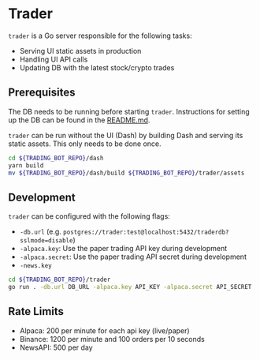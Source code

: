 # Trader

`trader` is a Go server responsible for the following tasks:

- Serving UI static assets in production
- Handling UI API calls
- Updating DB with the latest stock/crypto trades

## Prerequisites

The DB needs to be running before starting `trader`. Instructions for setting up
the DB can be found in the [README.md](../traderdb/README.md).

`trader` can be run without the UI (Dash) by building Dash and serving its static
assets. This only needs to be done once.

```bash
cd ${TRADING_BOT_REPO}/dash
yarn build
mv ${TRADING_BOT_REPO}/dash/build ${TRADING_BOT_REPO}/trader/assets
```

## Development

`trader` can be configured with the following flags:

- `-db.url` (e.g. `postgres://trader:test@localhost:5432/traderdb?sslmode=disable`)
- `-alpaca.key`: Use the paper trading API key during development
- `-alpaca.secret`: Use the paper trading API secret during development
- `-news.key`

```bash
cd ${TRADING_BOT_REPO}/trader
go run . -db.url DB_URL -alpaca.key API_KEY -alpaca.secret API_SECRET
```

## Rate Limits

- Alpaca: 200 per minute for each api key (live/paper)
- Binance: 1200 per minute and 100 orders per 10 seconds
- NewsAPI: 500 per day
